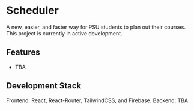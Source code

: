 # Scheduler
A new, easier, and faster way for PSU students to plan out their courses.
This project is currently in active development. 

## Features
- TBA

## Development Stack
Frontend: React, React-Router, TailwindCSS, and Firebase.
Backend: TBA
